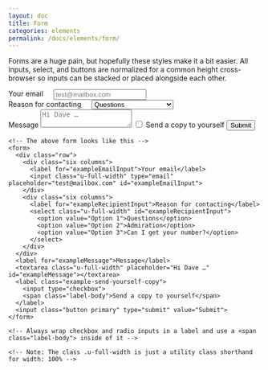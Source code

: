 ```yaml
---
layout: doc
title: Form
categories: elements
permalink: /docs/elements/form/
---
```


<p>Forms are a huge pain, but hopefully these styles make it a bit easier. All inputs, select, and buttons are normalized for a common height cross-browser so inputs can be stacked or placed alongside each other.</p>
<div class="docs-example docs-example-forms">
<form >
  <div class="row">
  <div class="six columns">
    <label for="exampleEmailInput">Your email</label>
    <input class="u-full-width" type="email" placeholder="test@mailbox.com" id="exampleEmailInput">
   </div>
   <div class="six columns">
      <label for="exampleRecipientInput">Reason for contacting</label>
      <select class="u-full-width" id="exampleRecipientInput">
        <option value="Option 1">Questions</option>
        <option value="Option 2">Admiration</option>
        <option value="Option 3">Can I get your number?</option>
      </select>
    </div>
  </div>
  <label for="exampleMessage">Message</label>
  <textarea class="u-full-width" placeholder="Hi Dave …" id="exampleMessage"></textarea>
  <label class="example-send-yourself-copy">
    <input type="checkbox">
    <span class="label-body">Send a copy to yourself</span>
  </label>
  <input class="button primary" type="submit" value="Submit">
</form>
</div>


<!-- CODE EXAMPLE ———————————————————————————————————————— -->
<pre class="code-example">
<code class="language-html">&lt;!-- The above form looks like this --&gt;
&lt;form&gt;
  &lt;div class="row"&gt;
    &lt;div class="six columns"&gt;
      &lt;label for="exampleEmailInput"&gt;Your email&lt;/label&gt;
      &lt;input class="u-full-width" type="email" placeholder="test@mailbox.com" id="exampleEmailInput"&gt;
    &lt;/div&gt;
    &lt;div class="six columns"&gt;
      &lt;label for="exampleRecipientInput"&gt;Reason for contacting&lt;/label&gt;
      &lt;select class="u-full-width" id="exampleRecipientInput"&gt;
        &lt;option value="Option 1"&gt;Questions&lt;/option&gt;
        &lt;option value="Option 2"&gt;Admiration&lt;/option&gt;
        &lt;option value="Option 3"&gt;Can I get your number?&lt;/option&gt;
      &lt;/select&gt;
    &lt;/div&gt;
  &lt;/div&gt;
  &lt;label for="exampleMessage"&gt;Message&lt;/label&gt;
  &lt;textarea class="u-full-width" placeholder="Hi Dave …" id="exampleMessage"&gt;&lt;/textarea&gt;
  &lt;label class="example-send-yourself-copy"&gt;
    &lt;input type="checkbox"&gt;
    &lt;span class="label-body"&gt;Send a copy to yourself&lt;/span&gt;
  &lt;/label&gt;
  &lt;input class="button primary" type="submit" value="Submit"&gt;
&lt;/form&gt;

&lt;!-- Always wrap checkbox and radio inputs in a label and use a &lt;span class="label-body"&gt; inside of it --&gt;

&lt;!-- Note: The class .u-full-width is just a utility class shorthand for width: 100% --&gt;
</code>
</pre>
<!-- ————————————————————————————————————————————————————— -->

